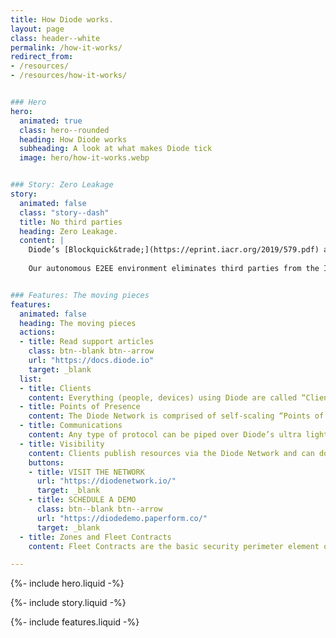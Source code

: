```yaml
---
title: How Diode works.
layout: page
class: header--white
permalink: /how-it-works/
redirect_from:
- /resources/
- /resources/how-it-works/


### Hero
hero:
  animated: true
  class: hero--rounded
  heading: How Diode works
  subheading: A look at what makes Diode tick
  image: hero/how-it-works.webp


### Story: Zero Leakage
story:
  animated: false
  class: "story--dash"
  title: No third parties
  heading: Zero Leakage.
  content: |
    Diode’s [Blockquick&trade;](https://eprint.iacr.org/2019/579.pdf) algorithm allows people and devices using the open source Diode Network to bootstrap trust in the network so they can define and validate their security perimeters.  This enables them to connect with each other without using managed server environments. 
  
    Our autonomous E2EE environment eliminates third parties from the IT stack, thereby removing a major attack surface and setting a new standard for security.


### Features: The moving pieces
features:
  animated: false
  heading: The moving pieces
  actions:
  - title: Read support articles
    class: btn--blank btn--arrow
    url: "https://docs.diode.io"
    target: _blank
  list:
  - title: Clients
    content: Everything (people, devices) using Diode are called “Clients”.  Every Client is secured with a public/private key self-custody identity. A Client’s routing address is its public key, and its security is ensured through the same technology that secures self custody digital assets everywhere.
  - title: Points of Presence
    content: The Diode Network is comprised of self-scaling “Points of Presence” (PoPs) that can join the network on an ad hoc basis at any time and from anywhere. Diode’s ecosystem has been contributing PoP nodes since the early days and we’re just getting started. Connecting to any one node unlocks the world.
  - title: Communications
    content: Any type of protocol can be piped over Diode’s ultra light weight communications interface. This interface is a Zero Trust backplane that establishes secure, end-point validated, communications as a prerequisite. Once bridged, Clients often negotiate direct connections and carry the conversion forward from there.
  - title: Visibility
    content: Clients publish resources via the Diode Network and can do so publicly, privately (allow list), or protected (Zone/Fleet).  Diode’s Blockchain Name System can be used for Client friendly names, and Kademlia routing is used to optimize routes.
    buttons:
    - title: VISIT THE NETWORK
      url: "https://diodenetwork.io/"
      target: _blank
    - title: SCHEDULE A DEMO
      class: btn--blank btn--arrow
      url: "https://diodedemo.paperform.co/"
      target: _blank
  - title: Zones and Fleet Contracts
    content: Fleet Contracts are the basic security perimeter element of the Diode Network - every Client must belong to at least one Fleet Contract so that the network can provision communications. Zones are a special type of Fleet Contract that are used by people and businesses to ring fence operations - including the operation of other Fleet Contracts.

---
```


{%- include hero.liquid -%}

{%- include story.liquid -%}

{%- include features.liquid -%}
